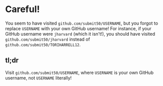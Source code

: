 # Careful!

You seem to have visited `github.com/submit50/USERNAME`, but you forgot to replace `USERNAME` with your own GitHub username! For instance, if your GitHub username were `jharvard` (which it isn't!), you should have visited `github.com/submit50/jharvard` instead of `github.com/submit50/TORIHARRELL12`.

## tl;dr

Visit `github.com/submit50/USERNAME`, where `USERNAME` is your own GitHub username, not `USERNAME` literally!
